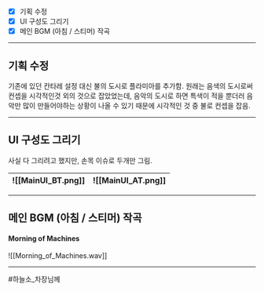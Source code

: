 - [x] 기획 수정
- [x] UI 구성도 그리기
- [x] 메인 BGM (아침 / 스티머) 작곡
---
## 기획 수정

기존에 있던 칸타레 설정 대신 불의 도시로 플라미아를 추가함.
원래는 음색의 도시로써 컨셉을 시각적인것 외의 것으로 잡았었는데, 음악의 도시로 하면 특색이 적을 뿐더러 음악만 많이 만들어야하는 상황이 나올 수 있기 때문에 시각적인 것 중 불로 컨셉을 잡음.

---
## UI 구성도 그리기

사실 다 그리려고 했지만, 손목 이슈로 두개만 그림.

| ![[MainUI_BT.png]] | ![[MainUI_AT.png]] |
| ---- | ---- |

---
## 메인 BGM (아침 / 스티머) 작곡
#### Morning of Machines

![[Morning_of_Machines.wav]]

---

#하늘소_차장님께 